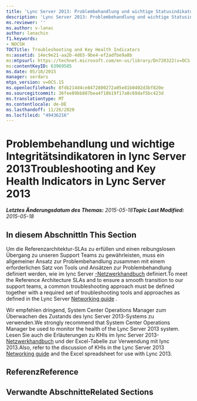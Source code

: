 ```yaml
---
title: 'Lync Server 2013: Problembehandlung und wichtige Statusindikatoren'
description: 'Lync Server 2013: Problembehandlung und wichtige Statusindikatoren'
ms.reviewer: ''
ms.author: v-lanac
author: lanachin
f1.keywords:
- NOCSH
TOCTitle: Troubleshooting and Key Health Indicators
ms:assetid: 14ec9e21-aa2b-4d65-9be4-ef2adfbe9a8b
ms:mtpsurl: https://technet.microsoft.com/en-us/library/Dn720322(v=OCS.15)
ms:contentKeyID: 63969585
ms.date: 05/18/2015
manager: serdars
mtps_version: v=OCS.15
ms.openlocfilehash: 8fdb214d4ce8472800272a05e81b0402d3bf820e
ms.sourcegitcommit: 36fee89bb887bea4f18b19f17a8c69daf5bc423d
ms.translationtype: MT
ms.contentlocale: de-DE
ms.lasthandoff: 11/26/2020
ms.locfileid: "49436216"
---
```

# <a name="troubleshooting-and-key-health-indicators-in-lync-server-2013"></a><span data-ttu-id="6db4d-103">Problembehandlung und wichtige Integritätsindikatoren in lync Server 2013</span><span class="sxs-lookup"><span data-stu-id="6db4d-103">Troubleshooting and Key Health Indicators in Lync Server 2013</span></span>

<div data-xmlns="http://www.w3.org/1999/xhtml">

<div class="topic" data-xmlns="http://www.w3.org/1999/xhtml" data-msxsl="urn:schemas-microsoft-com:xslt" data-cs="https://msdn.microsoft.com/">

<div data-asp="https://msdn2.microsoft.com/asp">



</div>

<div id="mainSection">

<div id="mainBody"><span data-ttu-id="6db4d-104">

<span> </span></span><span class="sxs-lookup"><span data-stu-id="6db4d-104">

<span> </span></span></span>

<span data-ttu-id="6db4d-105">_**Letztes Änderungsdatum des Themas:** 2015-05-18_</span><span class="sxs-lookup"><span data-stu-id="6db4d-105">_**Topic Last Modified:** 2015-05-18_</span></span>

<div>

## <a name="in-this-section"></a><span data-ttu-id="6db4d-106">In diesem Abschnitt</span><span class="sxs-lookup"><span data-stu-id="6db4d-106">In This Section</span></span>

<span data-ttu-id="6db4d-107">Um die Referenzarchitektur-SLAs zu erfüllen und einen reibungslosen Übergang zu unseren Support Teams zu gewährleisten, muss ein allgemeiner Ansatz zur Problembehandlung zusammen mit einem erforderlichen Satz von Tools und Ansätzen zur Problembehandlung definiert werden, wie im lync Server [-Netzwerkhandbuch](https://go.microsoft.com/fwlink/p/?linkid=390677) definiert.</span><span class="sxs-lookup"><span data-stu-id="6db4d-107">To meet the Reference Architecture SLAs and to ensure a smooth transition to our support teams, a common troubleshooting approach must be defined together with a required set of troubleshooting tools and approaches as defined in the Lync Server [Networking guide](https://go.microsoft.com/fwlink/p/?linkid=390677) .</span></span>

<span data-ttu-id="6db4d-108">Wir empfehlen dringend, System Center Operations Manager zum Überwachen des Zustands des lync Server 2013-Systems zu verwenden.</span><span class="sxs-lookup"><span data-stu-id="6db4d-108">We strongly recommend that System Center Operations Manager be used to monitor the health of the Lync Server 2013 system.</span></span> <span data-ttu-id="6db4d-109">Lesen Sie auch die Erläuterungen zu KHIs im lync Server 2013- [Netzwerkhandbuch](https://go.microsoft.com/fwlink/p/?linkid=390677) und der Excel-Tabelle zur Verwendung mit lync 2013.</span><span class="sxs-lookup"><span data-stu-id="6db4d-109">Also, refer to the discussion of KHIs in the Lync Server 2013 [Networking guide](https://go.microsoft.com/fwlink/p/?linkid=390677) and the Excel spreadsheet for use with Lync 2013.</span></span>

</div>

<div>

## <a name="reference"></a><span data-ttu-id="6db4d-110">Referenz</span><span class="sxs-lookup"><span data-stu-id="6db4d-110">Reference</span></span>

</div>

<div>

## <a name="related-sections"></a><span data-ttu-id="6db4d-111">Verwandte Abschnitte</span><span class="sxs-lookup"><span data-stu-id="6db4d-111">Related Sections</span></span>

<span data-ttu-id="6db4d-112"></div>

</div>

<span> </span>

</div>

</div>

</span><span class="sxs-lookup"><span data-stu-id="6db4d-112"></div>

</div>

<span> </span>

</div>

</div>

</span></span></div>


